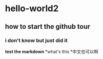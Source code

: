 # hello-world2
## how to start the github tour
### i don't know but just did it
**test the markdown**
*what's this
*中文也可以啊

